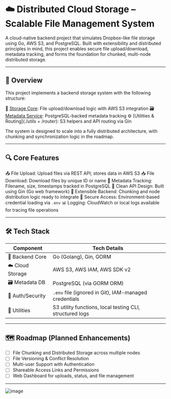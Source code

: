 # ☁️ Distributed Cloud Storage – Scalable File Management System

A cloud-native backend project that simulates Dropbox-like file storage using Go, AWS S3, and PostgreSQL. Built with extensibility and distributed principles in mind, this project enables secure file upload/download, metadata tracking, and forms the foundation for chunked, multi-node distributed storage.

---

## 🧩 Overview

This project implements a backend storage system with the following structure:

🧠 [Storage Core](./file_storage): File upload/download logic with AWS S3 integration
🗃️ [Metadata Service](./models): PostgreSQL-backed metadata tracking
⚙️ \[Utilities & Routing]\(./utils + /router): S3 helpers and API routing via Gin

The system is designed to scale into a fully distributed architecture, with chunking and synchronization logic in the roadmap.

---

## 🔍 Core Features

📤 File Upload: Upload files via REST API; stores data in AWS S3
📥 File Download: Download files by unique ID or name
📑 Metadata Tracking: Filename, size, timestamps tracked in PostgreSQL
🔗 Clean API Design: Built using Gin (Go web framework)
🧱 Extensible Backend: Chunking and node distribution logic ready to integrate
🔐 Secure Access: Environment-based credential loading via `.env`
📊 Logging: CloudWatch or local logs available for tracing file operations

---

## 🛠 Tech Stack

| Component        | Tech Details                                             |
| ---------------- | -------------------------------------------------------- |
| 🧠 Backend Core  | Go (Golang), Gin, GORM                                   |
| ☁️ Cloud Storage | AWS S3, AWS IAM, AWS SDK v2                              |
| 🗃️ Metadata DB  | PostgreSQL (via GORM ORM)                                |
| 🔐 Auth/Security | `.env` file (ignored in Git), IAM-managed credentials    |
| 🧰 Utilities     | S3 utility functions, local testing CLI, structured logs |

---

## 🗺 Roadmap (Planned Enhancements)

* [ ] File Chunking and Distributed Storage across multiple nodes
* [ ] File Versioning & Conflict Resolution
* [ ] Multi-user Support with Authentication
* [ ] Shareable Access Links and Permissions
* [ ] Web Dashboard for uploads, status, and file management

---
![image](https://github.com/user-attachments/assets/97ebf4f4-e557-489a-925d-c74565c896e9)
